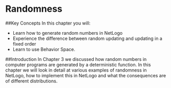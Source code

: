 # Randomness
##Key Concepts
In this chapter you will:
- Learn how to generate random numbers in NetLogo
- Experience the difference between random updating and updating in a fixed order
- Learn to use Behavior Space.

##Introduction
In Chapter 3 we discussed how random numbers in computer programs are generated by a deterministic function. In this chapter we will look in detail at various examples of randomness in NetLogo, how to implement this in NetLogo and what the consequences are of different distributions.
